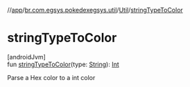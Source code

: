 //[app](../../../index.md)/[br.com.egsys.pokedexegsys.util](../index.md)/[Util](index.md)/[stringTypeToColor](string-type-to-color.md)

# stringTypeToColor

[androidJvm]\
fun [stringTypeToColor](string-type-to-color.md)(type: [String](https://kotlinlang.org/api/latest/jvm/stdlib/kotlin/-string/index.html)): [Int](https://kotlinlang.org/api/latest/jvm/stdlib/kotlin/-int/index.html)

Parse a Hex color to a int color
